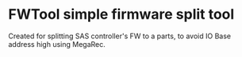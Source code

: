 # FWTool simple firmware split tool

Created for splitting SAS controller's FW to a parts, to avoid IO Base address high using MegaRec.
